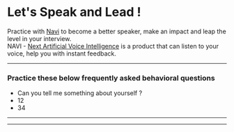 <!-- Theme:Classic | ImgAlign:Left | Widget:NAVI -->
# Let's Speak and Lead !
Practice with [Navi](https://publichome.page/voicesmith) to become a better speaker, make an impact and leap the level in your interview.  
NAVI - [Next Artificial Voice Intelligence](https://publichome.page/voicesmith) is a product that can listen to your voice, help you with instant feedback.

---

### Practice these below frequently asked behavioral questions
* Can you tell me something about yourself ?
* 12
* 34

---

<div id="phWidget"></div>

---
